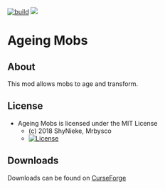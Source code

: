 [![build](https://github.com/Mrbysco/ageing-mobs/actions/workflows/build.yml/badge.svg)](https://github.com/Mrbysco/ageing-mobs/actions/workflows/build.yml) [![](http://cf.way2muchnoise.eu/versions/305120.svg)](https://www.curseforge.com/minecraft/mc-mods/ageing-mobs)

# Ageing Mobs #

## About ##
This mod allows mobs to age and transform.

## License ##
* Ageing Mobs is licensed under the MIT License
  - (c) 2018 ShyNieke, Mrbysco
  - [![License](https://img.shields.io/badge/License-MIT-red.svg?style=flat)](http://opensource.org/licenses/MIT)

## Downloads ##
Downloads can be found on [CurseForge](https://www.curseforge.com/minecraft/mc-mods/ageing-mobs)
